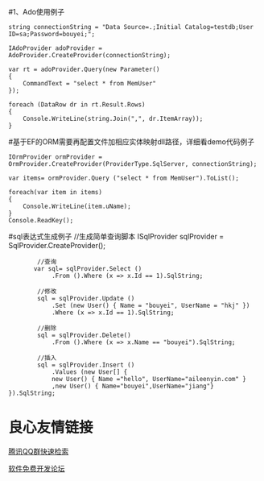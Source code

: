 #1、Ado使用例子
 
	string connectionString = "Data Source=.;Initial Catalog=testdb;User ID=sa;Password=bouyei;";

	IAdoProvider adoProvider = AdoProvider.CreateProvider(connectionString);

	var rt = adoProvider.Query(new Parameter()
	{
		CommandText = "select * from MemUser"
	});

	foreach (DataRow dr in rt.Result.Rows)
	{
		Console.WriteLine(string.Join(",", dr.ItemArray));
	}

#基于EF的ORM需要再配置文件加相应实体映射dll路径，详细看demo代码例子

	IOrmProvider ormProvider = OrmProvider.CreateProvider(ProviderType.SqlServer, connectionString);

	var items= ormProvider.Query ("select * from MemUser").ToList();

	foreach(var item in items)
	{
		Console.WriteLine(item.uName);
	}
	Console.ReadKey();

#sql表达式生成例子
			//生成简单查询脚本
            ISqlProvider sqlProvider = SqlProvider.CreateProvider();

            //查询
           var sql= sqlProvider.Select ()
                .From ().Where (x => x.Id == 1).SqlString;

            //修改
            sql = sqlProvider.Update ()
                .Set (new User() { Name = "bouyei", UserName = "hkj" })
                .Where (x => x.Id == 1).SqlString;

            //删除
            sql = sqlProvider.Delete()
                .From ().Where (x => x.Name == "bouyei").SqlString;

            //插入
            sql = sqlProvider.Insert ()
                .Values (new User[] {
                new User() { Name ="hello", UserName="aileenyin.com" }
                ,new User() { Name="bouyei",UserName="jiang"} }).SqlString;

 # 良心友情链接

[腾讯QQ群快速检索](http://u.720life.cn/s/8cf73f7c)

[软件免费开发论坛](http://u.720life.cn/s/bbb01dc0)